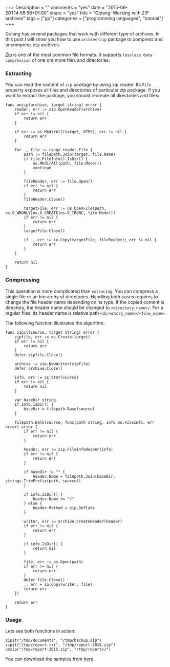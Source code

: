 +++
Description = ""
comments = "yes"
date = "2015-09-20T14:58:56+01:00"
share = "yes"
title = "Golang: Working with ZIP archives"
tags = ["go"]
categories = ["programming languages", "tutorial"]
+++

Golang has several packages that work with different type of archives.
In this post I will show you how to use `archive/zip` package to compress and 
uncompress `zip` archives.

[Zip](http://bit.ly/1OeinbI) is one of the most common
file formats. It supports `lossless data compression` of one ore more files and 
directories.

### Extracting

You can read the content of `zip` package by using zip reader. Its `File` property 
exposes all files and directories of particular zip package. If you want to extract 
the package, you should recreate all directories and files:

```
func unzip(archive, target string) error {
	reader, err := zip.OpenReader(archive)
	if err != nil {
		return err
	}

	if err := os.MkdirAll(target, 0755); err != nil {
		return err
	}

	for _, file := range reader.File {
		path := filepath.Join(target, file.Name)
		if file.FileInfo().IsDir() {
			os.MkdirAll(path, file.Mode())
			continue
		}

		fileReader, err := file.Open()
		if err != nil {
			return err
		}
		fileReader.Close()

		targetFile, err := os.OpenFile(path, os.O_WRONLY|os.O_CREATE|os.O_TRUNC, file.Mode())
		if err != nil {
			return err
		}
		targetFile.Close()

		if _, err := io.Copy(targetFile, fileReader); err != nil {
			return err
		}
	}

	return nil
}
```

### Compressing

This operation is more complicated than `extracing`. You can compress a single file 
or an hierarchy of directories. Handling both cases requires to change the file 
header name depending on its type. If the copied content is directory, the header name
should be changed to `<directory_name>/`. For a regular files, its header name is relative 
path `<directory_name>/<file_name>`.

The following function illustrates the algorithm:

```
func zipit(source, target string) error {
	zipfile, err := os.Create(target)
	if err != nil {
		return err
	}
	defer zipfile.Close()

	archive := zip.NewWriter(zipfile)
	defer archive.Close()

	info, err := os.Stat(source)
	if err != nil {
		return nil
	}

	var baseDir string
	if info.IsDir() {
		baseDir = filepath.Base(source)
	}

	filepath.Walk(source, func(path string, info os.FileInfo, err error) error {
		if err != nil {
			return err
		}

		header, err := zip.FileInfoHeader(info)
		if err != nil {
			return err
		}

		if baseDir != "" {
			header.Name = filepath.Join(baseDir, strings.TrimPrefix(path, source))
		}

		if info.IsDir() {
			header.Name += "/"
		} else {
			header.Method = zip.Deflate
		}

		writer, err := archive.CreateHeader(header)
		if err != nil {
			return err
		}

		if info.IsDir() {
			return nil
		}

		file, err := os.Open(path)
		if err != nil {
			return err
		}
		defer file.Close()
		_, err = io.Copy(writer, file)
		return err
	})

	return err
}
```

### Usage

Lets see both functions in action:

```
zipit("/tmp/documents", "/tmp/backup.zip")
zipit("/tmp/report.txt", "/tmp/report-2015.zip")
unzip("/tmp/report-2015.zip", "/tmp/reports/")
```

You can download the samples from [here](https://gist.github.com/svett/424e6784facc0ba907ae).
